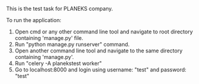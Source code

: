 This is the test task for PLANEKS company.

To run the application:

1. Open cmd or any other command line tool and navigate to root directory containing 'manage.py' file.
2. Run "python manage.py runserver" command.
3. Open another command line tool and navigate to the same directory containing 'manage.py'.
4. Run "celery -A planekstest worker"
5. Go to localhost:8000 and login using username: "test" and password: "test"
